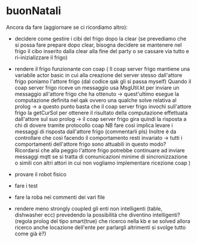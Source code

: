 # buonNatali
Ancora da fare (aggiornare se ci ricordiamo altro):
- decidere come gestire i cibi del frigo dopo la clear (se prevediamo che si possa fare prepare dopo clear, bisogna decidere se mantenere nel frigo il cibo inserito dalla clear alla fine del party o se cassare via tutto e ri-inizializzare il frigo)
- rendere il frigo funzionante con coap 
(
Il coap server frigo mantiene una variabile actor basic in cui alla creazione del server stesso dall'attore frigo poniamo l'attore frigo (dal codice qak gli si passa myself)
Quando il coap server frigo riceve un messaggio usa MsgUtil.kt per inviare un messaggio all'attore frigo che ha ottenuto -> quest'ultimo esegue la computazione definita nel qak ovvero una qualche solve relativa al prolog -> a questo punto basta che il coap server frigo invochi sull'attore frigo la getCurSol per ottenere il risultato della computazione effettuata dall'attore sul suo prolog -> il coap server frigo gira quindi la risposta a chi di dovere tramite protocollo coap
NB fare così implica levare i messaggi di risposta dall'attore frigo (commentarli pls)
Inoltre è da controllare che così facendo il comportamento resti invariato -> tutti i comportamenti dell'attore frigo sono attuabili in questo modo? Ricordarsi che alla peggio l'attore frigo potrebbe continuare ad inviare messaggi mqtt se si tratta di comunicazioni minime di sincronizzazione o simili con altri attori in cui non vogliamo implementare ricezione coap
)

- provare il robot fisico
- fare i test
- fare la roba nei commenti dei vari file
- rendere meno strongly coupled gli enti non intelligenti (table, dishwasher ecc) prevedendo la possibilità che diventino intelligenti? (regola prolog del tipo smart(true) che ricerco nella kb e se solved allora ricerco anche locazione dell'ente per parlargli altrimenti si svolge tutto come già è?)
